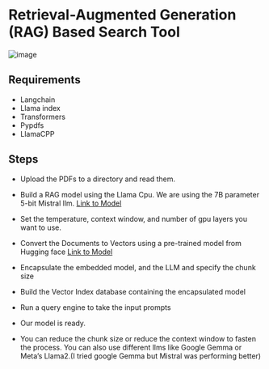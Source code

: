 # Retrieval-Augmented Generation (RAG) Based Search Tool
![image](https://github.com/Warne23/RAG_pdf_search_model/assets/101012996/e15493c3-e38a-4006-ade6-a52fbd18efdb)
## Requirements
- Langchain
- Llama index
- Transformers
- Pypdfs
- LlamaCPP

## Steps
- Upload the PDFs to a directory and read them.
- Build a RAG model using the Llama Cpu. We are using the 7B parameter 5-bit Mistral llm. [Link to Model](https://huggingface.co/TheBloke/Mistral-7B-Instruct-v0.1-GGUF/blob/main/mistral-7b-instruct-v0.1.Q5_K_S.gguf)
- Set the temperature, context window, and number of  gpu layers you want to use.
- Convert the Documents to Vectors using a pre-trained model from Hugging face
[Link to Model](https://huggingface.co/thenlper/gte-large)
- Encapsulate the embedded model, and the LLM and specify the chunk size
- Build the Vector Index database containing the encapsulated model
- Run a query engine to take the input prompts
- Our model is ready.

- You can reduce the chunk size or reduce the context window to fasten the process.
You can also use different llms like Google Gemma or Meta’s Llama2.(I tried google Gemma but Mistral was performing better)




